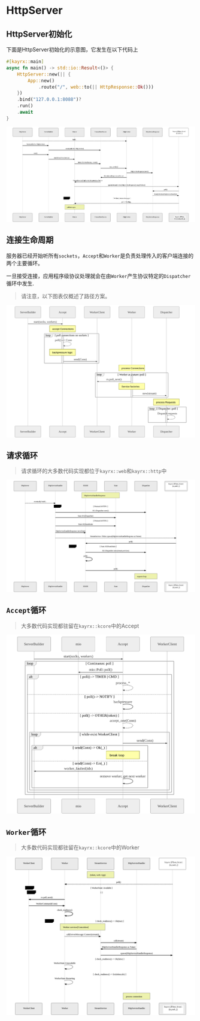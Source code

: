 # HttpServer

## HttpServer初始化

下面是HttpServer初始化的示意图，它发生在以下代码上

```rust
#[kayrx::main]
async fn main() -> std::io::Result<()> {
    HttpServer::new(|| {
        App::new()
            .route("/", web::to(|| HttpResponse::Ok()))
    })
    .bind("127.0.0.1:8088")?
    .run()
    .await
}
```

![](../../../static/http_server.png)

## 连接生命周期

服务器已经开始听所有`sockets`，`Accept`和`Worker`是负责处理传入的客户端连接的两个主要循环。

一旦接受连接，应用程序级协议处理就会在由`Worker`产生协议特定的`Dispatcher`循环中发生.

> 请注意，以下图表仅概述了路径方案。

![](../../../static/connection_overview.svg)

## 请求循环

> 请求循环的大多数代码实现都位于`kayrx::web`和`kayrx::http`中

![](../../../static/connection_request.png)

## `Accept`循环

> 大多数代码实现都驻留在`kayrx::kcore`中的Accept

![](../../../static/connection_accept.svg)

## `Worker`循环

> 大多数代码实现都驻留在`kayrx::kcore`中的Worker

![](../../../static/connection_worker.png)